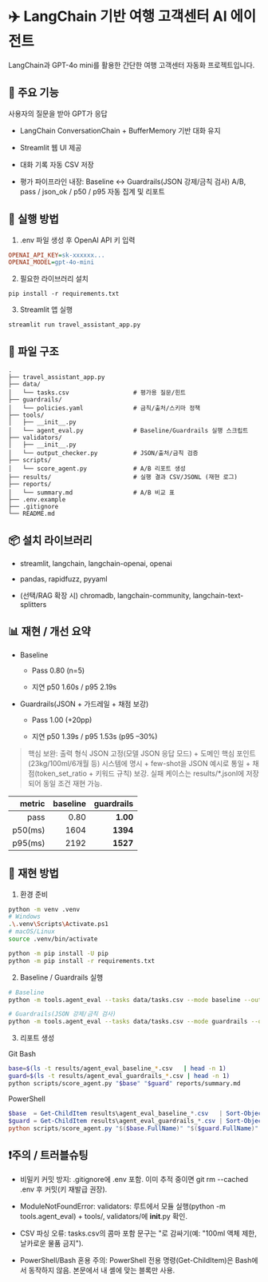 # ✈️ LangChain 기반 여행 고객센터 AI 에이전트

LangChain과 GPT-4o mini를 활용한 간단한 여행 고객센터 자동화 프로젝트입니다.

## 📌 주요 기능

사용자의 질문을 받아 GPT가 응답

- LangChain ConversationChain + BufferMemory 기반 대화 유지

- Streamlit 웹 UI 제공

- 대화 기록 자동 CSV 저장

- 평가 파이프라인 내장: Baseline ↔ Guardrails(JSON 강제/금칙 검사) A/B, pass / json_ok / p50 / p95 자동 집계 및 리포트

## 🚀 실행 방법

1) .env 파일 생성 후 OpenAI API 키 입력
```ini
OPENAI_API_KEY=sk-xxxxxx...
OPENAI_MODEL=gpt-4o-mini
```

2) 필요한 라이브러리 설치
```nginx
pip install -r requirements.txt
```

3) Streamlit 앱 실행
```arduino
streamlit run travel_assistant_app.py
```

## 📁 파일 구조
```
.
├── travel_assistant_app.py
├── data/
│   └── tasks.csv                  # 평가용 질문/힌트
├── guardrails/
│   └── policies.yaml              # 금칙/출처/스키마 정책
├── tools/
│   ├── __init__.py
│   └── agent_eval.py              # Baseline/Guardrails 실행 스크립트
├── validators/
│   ├── __init__.py
│   └── output_checker.py          # JSON/출처/금칙 검증
├── scripts/
│   └── score_agent.py             # A/B 리포트 생성
├── results/                       # 실행 결과 CSV/JSONL (재현 로그)
├── reports/
│   └── summary.md                 # A/B 비교 표
├── .env.example
├── .gitignore
└── README.md
```

## 📦 설치 라이브러리

- streamlit, langchain, langchain-openai, openai

- pandas, rapidfuzz, pyyaml

- (선택/RAG 확장 시) chromadb, langchain-community, langchain-text-splitters

## 📊 재현 / 개선 요약

- Baseline

  - Pass 0.80 (n=5)

  - 지연 p50 1.60s / p95 2.19s

- Guardrails(JSON + 가드레일 + 채점 보강)

  - Pass 1.00 (+20pp)

  - 지연 p50 1.39s / p95 1.53s (p95 –30%)

>핵심 보완: 출력 형식 JSON 고정(모델 JSON 응답 모드) + 도메인 핵심 포인트(23kg/100ml/6개월 등) 시스템에 명시 + few-shot을 JSON 예시로 통일 + 채점(token_set_ratio + 키워드 규칙) 보강.
>실패 케이스는 results/*.jsonl에 저장되어 동일 조건 재현 가능.

|  metric | baseline | guardrails |
| ------: | -------: | ---------: |
|    pass |     0.80 |   **1.00** |
| p50(ms) |     1604 |   **1394** |
| p95(ms) |     2192 |   **1527** |

## 🔁 재현 방법
1) 환경 준비
```bash
python -m venv .venv
# Windows
.\.venv\Scripts\Activate.ps1
# macOS/Linux
source .venv/bin/activate

python -m pip install -U pip
python -m pip install -r requirements.txt
```

2) Baseline / Guardrails 실행
```bash
# Baseline
python -m tools.agent_eval --tasks data/tasks.csv --mode baseline --outdir results

# Guardrails(JSON 강제/금칙 검사)
python -m tools.agent_eval --tasks data/tasks.csv --mode guardrails --outdir results
```

3) 리포트 생성

Git Bash
```bash
base=$(ls -t results/agent_eval_baseline_*.csv   | head -n 1)
guard=$(ls -t results/agent_eval_guardrails_*.csv | head -n 1)
python scripts/score_agent.py "$base" "$guard" reports/summary.md
```

PowerShell
```powershell
$base  = Get-ChildItem results\agent_eval_baseline_*.csv   | Sort-Object LastWriteTime | Select-Object -Last 1
$guard = Get-ChildItem results\agent_eval_guardrails_*.csv | Sort-Object LastWriteTime | Select-Object -Last 1
python scripts/score_agent.py "$($base.FullName)" "$($guard.FullName)" reports/summary.md
```

## ❗️주의 / 트러블슈팅

- 비밀키 커밋 방지: .gitignore에 .env 포함. 이미 추적 중이면 git rm --cached .env 후 커밋(키 재발급 권장).

- ModuleNotFoundError: validators: 루트에서 모듈 실행(python -m tools.agent_eval) + tools/, validators/에 __init__.py 확인.

- CSV 파싱 오류: tasks.csv의 콤마 포함 문구는 "로 감싸기(예: "100ml 액체 제한, 날카로운 물품 금지").

- PowerShell/Bash 혼용 주의: PowerShell 전용 명령(Get-ChildItem)은 Bash에서 동작하지 않음. 본문에서 내 셸에 맞는 블록만 사용.
